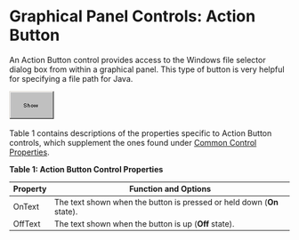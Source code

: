 # Graphical Panel Controls: Action Button

An Action Button control provides access to the Windows file selector dialog box from within a graphical panel. This type of button is very helpful for specifying a file path for Java.

![Figure 1: An example Action Button control.](../../../../.gitbook/assets/gpctrlActionButton.gif)

Table 1 contains descriptions of the properties specific to Action Button controls, which supplement the ones found under [Common Control Properties](graphical-panel-controls-common-control-properties.md).

**Table 1: Action Button Control Properties**

| Property | Function and Options                                                   |
| -------- | ---------------------------------------------------------------------- |
| OnText   | The text shown when the button is pressed or held down (**On** state). |
| OffText  | The text shown when the button is up (**Off** state).                  |
